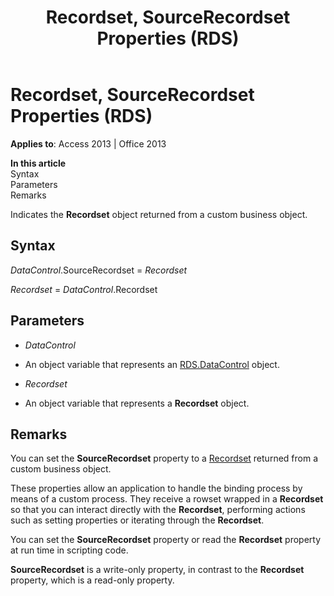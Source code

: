﻿---
title: Recordset, SourceRecordset Properties (RDS)
TOCTitle: Recordset, SourceRecordset Properties (RDS)
ms:assetid: 5f4bb72d-ddfa-41c0-c353-b3a6632b4a91
ms:mtpsurl: https://msdn.microsoft.com/library/JJ249345(v=office.15)
ms:contentKeyID: 48545160
ms.date: 09/18/2015
mtps_version: v=office.15
---

# Recordset, SourceRecordset Properties (RDS)


**Applies to**: Access 2013 | Office 2013

**In this article**  
Syntax  
Parameters  
Remarks  

Indicates the **Recordset** object returned from a custom business object.

## Syntax

*DataControl*.SourceRecordset = *Recordset*

*Recordset* = *DataControl*.Recordset

## Parameters

  - *DataControl*

  - An object variable that represents an [RDS.DataControl](datacontrol-object-rds.md) object.

  - *Recordset*

  - An object variable that represents a **Recordset** object.

## Remarks

You can set the **SourceRecordset** property to a [Recordset](recordset-object-ado.md) returned from a custom business object.

These properties allow an application to handle the binding process by means of a custom process. They receive a rowset wrapped in a **Recordset** so that you can interact directly with the **Recordset**, performing actions such as setting properties or iterating through the **Recordset**.

You can set the **SourceRecordset** property or read the **Recordset** property at run time in scripting code.

**SourceRecordset** is a write-only property, in contrast to the **Recordset** property, which is a read-only property.


